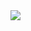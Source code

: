 <img align="left" src="https://github-readme-stats.vercel.app/api?username=noransu&show_icons=true&icon_color=4fc08d&text_color=718096&bg_color=ffffff&hide_title=true" />
